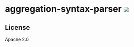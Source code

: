 # aggregation-syntax-parser [![][travis_img]][travis_url]

## License

Apache 2.0

[travis_img]: https://img.shields.io/travis/mongodb-js/data-service.svg?style=flat-square
[travis_url]: https://travis-ci.org/mongodb-js/data-service
